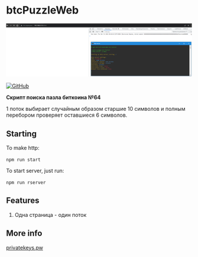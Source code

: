 # btcPuzzleWeb

<p align="center">
    <img alt="logo" title="Logo" src="https://github.com/Exxuslee/btcPuzzleWeb/blob/master/btcPuzzleWeb.png">
</p>
<p>
   <a href="">
    <img alt="GitHub" src="https://img.shields.io/github/license/exxuslee/btcPuzzleWeb">
  </a>
</p>

**Скрипт поиска пазла биткоина №64**

1 поток выбирает случайным образом старшие 10 символов и полным перебором проверяет оставшиеся 6 символов.

## Starting
To make http:

`npm run start`

To start server, just run:

`npm run rserver`


## Features
1. Одна страница - один поток


## More info
[privatekeys.pw](https://privatekeys.pw/puzzles/bitcoin-puzzle-tx)